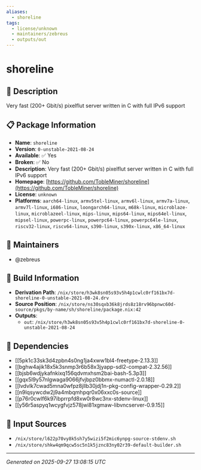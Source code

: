 ```yaml
---
aliases:
  - shoreline
tags:
  - license/unknown
  - maintainers/zebreus
  - outputs/out
---
```


# shoreline

## 📝 Description

Very fast (200+ Gbit/s) pixelflut server written in C with full IPv6 support

## 📋 Package Information

- **Name**: `shoreline`
- **Version**: `0-unstable-2021-08-24`
- **Available**: ✅ Yes
- **Broken**: ✅ No
- **Description**: Very fast (200+ Gbit/s) pixelflut server written in C with full IPv6 support
- **Homepage**: [https://github.com/TobleMiner/shoreline](https://github.com/TobleMiner/shoreline)
- **License**: `unknown`
- **Platforms**: `aarch64-linux`, `armv5tel-linux`, `armv6l-linux`, `armv7a-linux`, `armv7l-linux`, `i686-linux`, `loongarch64-linux`, `m68k-linux`, `microblaze-linux`, `microblazeel-linux`, `mips-linux`, `mips64-linux`, `mips64el-linux`, `mipsel-linux`, `powerpc-linux`, `powerpc64-linux`, `powerpc64le-linux`, `riscv32-linux`, `riscv64-linux`, `s390-linux`, `s390x-linux`, `x86_64-linux`
## 👥 Maintainers

- @zebreus


## 🔧 Build Information

- **Derivation Path**: `/nix/store/h3wk8sn05s93v5h4p1cwlc0rf161bx7d-shoreline-0-unstable-2021-08-24.drv`
- **Source Position**: `/nix/store/ns30sqxb36k8jrds8z18rv96bpnwc60d-source/pkgs/by-name/sh/shoreline/package.nix:42`
- **Outputs**:
  - `out`:  `/nix/store/h3wk8sn05s93v5h4p1cwlc0rf161bx7d-shoreline-0-unstable-2021-08-24`

## 🔗 Dependencies

- [[5pk1c33sk3d4zpbn4s0ng1ja4xww1bl4-freetype-2.13.3]]
- [[bghw4ajik18x5k3snmp3r6b58x3jyapp-sdl2-compat-2.32.56]]
- [[bjsb6wdjykafnkixq156qdvmxhsm2bai-bash-5.3p3]]
- [[gqx5l9y57nlgwaga9066jfvjbpz0bbmx-numactl-2.0.18]]
- [[lvdvlk7cwad5mna0wfpz8jllb30jdj1n-pkg-config-wrapper-0.29.2]]
- [[n9lqsywcdw2j9a4mbqmhpqr0x06xxc0s-source]]
- [[p76r0cwlf6k97ibprrpfd8xw0r8wc3nx-stdenv-linux]]
- [[y56r5aspyq1wcygfvjz578jwi81xgmaw-libvncserver-0.9.15]]

## 📁 Input Sources

- `/nix/store/l622p70vy8k5sh7y5wizi5f2mic6ynpg-source-stdenv.sh`
- `/nix/store/shkw4qm9qcw5sc5n1k5jznc83ny02r39-default-builder.sh`

---
*Generated on 2025-09-27 13:08:15 UTC*

